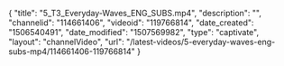 {
    "title": "5_T3_Everyday-Waves_ENG_SUBS.mp4",
    "description": "",
    "channelid": "114661406",
    "videoid": "119766814",
    "date_created": "1506540491",
    "date_modified": "1507569982",
    "type": "captivate",
    "layout": "channelVideo",
    "url": "\/latest-videos\/5-everyday-waves-eng-subs-mp4\/114661406-119766814"
}